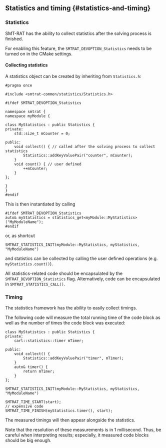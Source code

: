 ## Statistics and timing {#statistics-and-timing}

### Statistics

SMT-RAT has the ability to collect statistics after the solving process is finished.

For enabling this feature, the `SMTRAT_DEVOPTION_Statistics` needs to be turned on in the CMake settings.

#### Collecting statistics

A statistics object can be created by inheriting from `Statistics.h`:

```
#pragma once

#include <smtrat-common/statistics/Statistics.h>

#ifdef SMTRAT_DEVOPTION_Statistics

namespace smtrat {
namespace myModule {

class MyStatistics : public Statistics {
private:
    std::size_t mCounter = 0;

public:
    void collect() { // called after the solving process to collect statistics
        Statistics::addKeyValuePair("counter", mCounter);
    }
    void count() { // user defined
        ++mCounter;
    }
};

}
}
#endif
```

This is then instantiated by calling

    #ifdef SMTRAT_DEVOPTION_Statistics
    auto& myStatistics = statistics_get<myModule::MyStatistics>("MyModuleName");
    #endif

or, as shortcut

    SMTRAT_STATISTICS_INIT(myModule::MyStatistics, myStatistics, "MyModuleName")


and statistics can be collected by calling the user defined operations (e.g. `myStatistics.count()`).

All statistics-related code should be encapsulated by the `SMTRAT_DEVOPTION_Statistics` flag. Alternatively, code can be encapsulated in `SMTRAT_STATISTICS_CALL()`.

### Timing

The statistics framework has the ability to easily collect timings.

The following code will measure the total running time of the code block as well as the number of times the code block was executed:

    class MyStatistics : public Statistics {
    private:
        carl::statistics::timer mTimer;

    public:
        void collect() {
            Statistics::addKeyValuePair("timer", mTimer);
        }
        auto& timer() {
            return mTimer;
        }
    };

    SMTRAT_STATISTICS_INIT(myModule::MyStatistics, myStatistics, "MyModuleName")

    SMTRAT_TIME_START(start);
	// expensive code
	SMTRAT_TIME_FINISH(myStatistics.timer(), start);


The measured timings will then appear alongside the statistics.

Note that the resolution of these measurements is in 1 millisecond. Thus, be careful when interpreting results; especially, it measured code blocks should be big enough.